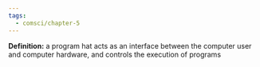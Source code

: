 ```yaml
---
tags:
  - comsci/chapter-5
---
```

**Definition:** a program hat acts as an interface between the computer user and computer hardware, and controls the execution of programs